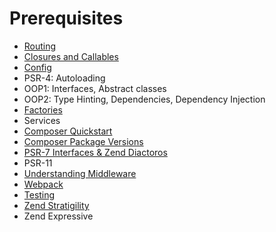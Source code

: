 # Prerequisites

- [Routing](Routing.md)
- [Closures and Callables](Closures-and-Callables.md)
- [Config](Config.md)
- PSR-4: Autoloading
- OOP1: Interfaces, Abstract classes
- OOP2: Type Hinting, Dependencies, Dependency Injection
- [Factories](Factories)
- Services
- [Composer Quickstart](Composer-Quickstart.md)
- [Composer Package Versions](Composer-Package-Versions.md)
- [PSR-7 Interfaces & Zend Diactoros](PSR-7.md)
- PSR-11
- [Understanding Middleware](Understanding-Middleware.md)
- [Webpack](Webpack.md)
- [Testing](Testing.md)
- [Zend Stratigility](Zend-Stratigility.md)
- Zend Expressive

